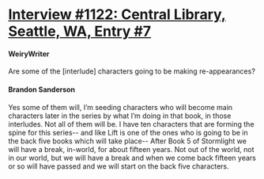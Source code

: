 # [Interview #1122: Central Library, Seattle, WA, Entry #7](https://www.theoryland.com/intvmain.php?i=1122#7)

#### WeiryWriter

Are some of the [interlude] characters going to be making re-appearances?

#### Brandon Sanderson

Yes some of them will, I’m seeding characters who will become main characters later in the series by what I’m doing in that book, in those interludes. Not all of them will be. I have ten characters that are forming the spine for this series-- and like Lift is one of the ones who is going to be in the back five books which will take place-- After Book 5 of Stormlight we will have a break, in-world, for about fifteen years. Not out of the world, not in our world, but we will have a break and when we come back fifteen years or so will have passed and we will start on the back five characters.


